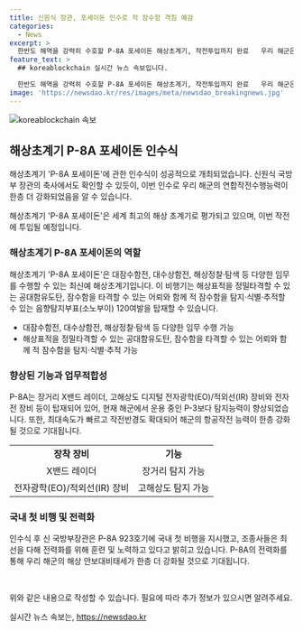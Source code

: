 ```yaml
---
title: 신원식 장관, 포세이돈 인수로 적 잠수함 격침 예감
categories:
  - News
excerpt: >
  한반도 해역을 강력히 수호할 P-8A 포세이돈 해상초계기, 작전투입까지 완료   우리 해군은 최첨단 P-8A 포세이돈을 2025년부터 작전에 투입합니다. 신원식 국방부 장관은 포세이돈 인수로 우리 해군 연합작전수행능력이 한층 더 강화될 것이라고 자신했습니다. 해당 기종은 적 잠수함 격멸 등 다양한 임무를 수행할 수 있으며, 최신 기술을 활용하여 한반도 바다를 수호할 것으로 기대됩니다. P-8A는 해군의 항공작전 능력을 한층 높일 것으로 전망됩니다.
feature_text: >
  ## koreablockchain 실시간 뉴스 속보입니다.

  한반도 해역을 강력히 수호할 P-8A 포세이돈 해상초계기, 작전투입까지 완료   우리 해군은 최첨단 P-8A 포세이돈을 2025년부터 작전에 투입합니다. 신원식 국방부 장관은 포세이돈 인수로 우리 해군 연합작전수행능력이 한층 더 강화될 것이라고 자신했습니다. 해당 기종은 적 잠수함 격멸 등 다양한 임무를 수행할 수 있으며, 최신 기술을 활용하여 한반도 바다를 수호할 것으로 기대됩니다. P-8A는 해군의 항공작전 능력을 한층 높일 것으로 전망됩니다.
image: 'https://newsdao.kr/res/images/meta/newsdao_breakingnews.jpg'
---
```


<p><img src="https://newsdao.kr/res/images/meta/newsdao_breakingnews.jpg" alt="koreablockchain 속보" /></p>

<h2 data-ke-size="size26">해상초계기 P-8A 포세이돈 인수식</h2>

<p>해상초계기 'P-8A 포세이돈'에 관한 인수식이 성공적으로 개최되었습니다. 신원식 국방부 장관의 축사에서도 확인할 수 있듯이, 이번 인수로 우리 해군의 연합작전수행능력이 한층 더 강화되었음을 알 수 있습니다.</p>

<p data-ke-size="size16">해상초계기 'P-8A 포세이돈'은 세계 최고의 해상 초계기로 평가되고 있으며, 이번 작전에 투입될 예정입니다.</p>

<h3>해상초계기 P-8A 포세이돈의 역할</h3>

<p>해상초계기 'P-8A 포세이돈'은 대잠수함전, 대수상함전, 해상정찰·탐색 등 다양한 임무를 수행할 수 있는 최신예 해상초계기입니다. 이 비행기는 해상표적을 정밀타격할 수 있는 공대함유도탄, 잠수함을 타격할 수 있는 어뢰와 함께 적 잠수함을 탐지·식별·추적할 수 있는 음향탐지부표(소노부이) 120여발을 탑재할 수 있습니다.</p>

<ul>
  <li>대잠수함전, 대수상함전, 해상정찰·탐색 등 다양한 임무 수행 가능</li>
  <li>해상표적을 정밀타격할 수 있는 공대함유도탄, 잠수함을 타격할 수 있는 어뢰와 함께 적 잠수함을 탐지·식별·추적 가능</li>
</ul>

<h3>향상된 기능과 업무적합성</h3>

<p>P-8A는 장거리 X밴드 레이더, 고해상도 디지털 전자광학(EO)/적외선(IR) 장비와 전자전 장비 등이 탑재되어 있어, 현재 해군에서 운용 중인 P-3보다 탐지능력이 향상되었습니다. 또한, 최대속도가 빠르고 작전반경도 확대되어 해군의 항공작전 능력이 한층 강화될 것으로 기대됩니다.</p>

<table>
  <tr>
    <td style="text-align: center; height: 17px;"><b>장착 장비</b></td>
    <td style="text-align: center; height: 17px;"><b>기능</b></td>
  </tr>
  <tr>
    <td style="text-align: center; height: 17px;">X밴드 레이더</td>
    <td style="text-align: center; height: 17px;">장거리 탐지 가능</td>
  </tr>
  <tr>
    <td style="text-align: center; height: 17px;">전자광학(EO)/적외선(IR) 장비</td>
    <td style="text-align: center; height: 17px;">고해상도 탐지 가능</td>
  </tr>
</table>

<h3>국내 첫 비행 및 전력화</h3>

<p>인수식 후 신 국방부장관은 P-8A 923호기에 국내 첫 비행을 지시했고, 조종사들은 최선을 다해 전력화를 위해 훈련 및 노력하고 있다고 밝히고 있습니다. P-8A의 전력화를 통해 우리 해군의 해상 안보대비태세가 한층 더 강화될 것으로 기대됩니다.</p>

<p data-ke-size="size16">&nbsp;</p>

<p>위와 같은 내용으로 작성할 수 있습니다. 필요에 따라 추가 정보가 있으시면 알려주세요.</p>
실시간 뉴스 속보는, <a href="https://newsdao.kr" rel="dofollow">https://newsdao.kr</a>



